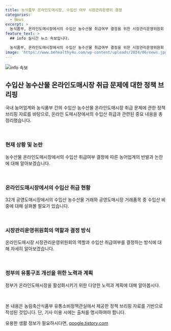 ```yaml
---
title: 농식품부 온라인도매시장, 수입산 여부 시장관리운영위 결정
categories:
  - News
excerpt: >
  농식품부, 온라인도매시장에서의 수입산 농수산물 취급여부 결정을 위한 시장관리운영위원회 심의로 업계 반발  농식품부가 온라인도매시장에서의 수입산 농수산물 취급여부를 결정하기 위해 시장관리운영위원회 심의를 통해 이를 결정할 예정이라고 밝혔다. 현재 공영도매시장에서 수입산 농수산물 거래가 이루어지고 있으며, 온라인도매시장의 활성화를 위해 권역별 설명회 등에서도 수입산 거래 요구가 계속되고 있는 것으로 전해졌다.
feature_text: >
  ## info 실시간 뉴스 속보입니다.

  농식품부, 온라인도매시장에서의 수입산 농수산물 취급여부 결정을 위한 시장관리운영위원회 심의로 업계 반발  농식품부가 온라인도매시장에서의 수입산 농수산물 취급여부를 결정하기 위해 시장관리운영위원회 심의를 통해 이를 결정할 예정이라고 밝혔다. 현재 공영도매시장에서 수입산 농수산물 거래가 이루어지고 있으며, 온라인도매시장의 활성화를 위해 권역별 설명회 등에서도 수입산 거래 요구가 계속되고 있는 것으로 전해졌다.
image: 'https://www.behealthy4u.com/wp-content/uploads/2024/06/news.jpg'
---
```


<p><img src="https://www.behealthy4u.com/wp-content/uploads/2024/06/news.jpg" alt="info 속보" /></p>

<h2 data-ke-size="size26">수입산 농수산물 온라인도매시장 취급 문제에 대한 정책 브리핑</h2>

<p>국내 농어업계와 농식품부 간의 수입산 농수산물 온라인도매시장 취급 문제에 관한 정책 브리핑 자료를 바탕으로, 온라인 도매시장에서의 수입산 취급과 관련된 중요 내용을 총정리했습니다.</p>

<p data-ke-size="size16">&nbsp;</p>

<h3>현재 상황 및 논란</h3>

<p>농수산물 온라인도매시장에서의 수입산 취급여부 결정에 따른 농어업계의 반발과 논란에 대해 알아보겠습니다.</p>

<p data-ke-size="size16">&nbsp;</p>

<h3>온라인도매시장에서의 수입산 취급 현황</h3>

<p>32개 공영도매시장에서의 수입산 농수산물 거래와 공영도매시장 거래품목 중 수입산 비중에 대해 살펴볼 필요가 있습니다.</p>

<p data-ke-size="size16">&nbsp;</p>

<h3>시장관리운영위원회의 역할과 결정 방식</h3>

<p>온라인도매시장 시장관리운영위원회의 역할과 수입산 취급여부를 결정하는 방식에 대해 자세히 알아보겠습니다.</p>

<p data-ke-size="size16">&nbsp;</p>

<h3>정부의 유통구조 개선을 위한 노력과 계획</h3>

<p>정부가 온라인도매시장을 활성화시키기 위한 다양한 노력과 계획에 대해 알아봅시다.</p>

<p data-ke-size="size16">&nbsp;</p>

<p>본 내용은 농림축산식품부 유통소비정책관실에서 제공한 정책 브리핑 자료를 기반으로 작성된 것입니다. 단, 기사 이용 시에는 출처를 명시하여야 합니다.</p>
유용한 생활 정보가 필요하시다면, <a href="https://qoogle.tistory.com" rel="dofollow">qoogle.tistory.com</a>


